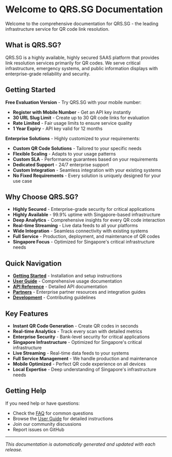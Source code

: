 # Welcome to QRS.SG Documentation

Welcome to the comprehensive documentation for QRS.SG - the leading infrastructure service for QR code link resolution.

## What is QRS.SG?

QRS.SG is a highly available, highly secured SAAS platform that provides link resolution services primarily for QR codes. We serve critical infrastructure, emergency systems, and public information displays with enterprise-grade reliability and security.

## Getting Started

**Free Evaluation Version** - Try QRS.SG with your mobile number:

- **Register with Mobile Number** - Get an API key instantly
- **30 URL Slug Limit** - Create up to 30 QR code links for evaluation
- **Rate Limited** - Fair usage limits to ensure service quality
- **1 Year Expiry** - API key valid for 12 months

**Enterprise Solutions** - Highly customized to your requirements:

- **Custom QR Code Solutions** - Tailored to your specific needs
- **Flexible Scaling** - Adapts to your usage patterns
- **Custom SLA** - Performance guarantees based on your requirements
- **Dedicated Support** - 24/7 enterprise support
- **Custom Integration** - Seamless integration with your existing systems
- **No Fixed Requirements** - Every solution is uniquely designed for your use case

## Why Choose QRS.SG?

- **Highly Secured** - Enterprise-grade security for critical applications
- **Highly Available** - 99.9% uptime with Singapore-based infrastructure
- **Deep Analytics** - Comprehensive insights for every QR code interaction
- **Real-time Streaming** - Live data feeds to all your platforms
- **Wide Integration** - Seamless connectivity with existing systems
- **Full Service** - Production, deployment, and maintenance of QR codes
- **Singapore Focus** - Optimized for Singapore's critical infrastructure needs

## Quick Navigation

- **[Getting Started](getting-started/installation.md)** - Installation and setup instructions
- **[User Guide](user-guide/overview.md)** - Comprehensive usage documentation
- **[API Reference](user-guide/api-reference.md)** - Detailed API documentation
- **[Partners](partners/partner-onboarding.md)** - Enterprise partner resources and integration guides
- **[Development](development/contributing.md)** - Contributing guidelines

## Key Features

- **Instant QR Code Generation** - Create QR codes in seconds
- **Real-time Analytics** - Track every scan with detailed metrics
- **Enterprise Security** - Bank-level security for critical applications
- **Singapore Infrastructure** - Optimized for Singapore's critical infrastructure
- **Live Streaming** - Real-time data feeds to your systems
- **Full Service Management** - We handle production and maintenance
- **Mobile Optimized** - Perfect QR code experience on all devices
- **Local Expertise** - Deep understanding of Singapore's infrastructure needs

## Getting Help

If you need help or have questions:

- Check the [FAQ](user-guide/faq.md) for common questions
- Browse the [User Guide](user-guide/overview.md) for detailed instructions
- Join our community discussions
- Report issues on GitHub

---

*This documentation is automatically generated and updated with each release.*
